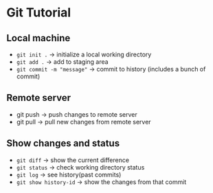 # Git Tutorial
## Local machine
- `git init .` -> initialize a local working directory
- `git add .` -> add to staging area
- `git commit -m "message"` -> commit to history (includes a bunch of commit)

## Remote server
- git push -> push changes to remote server
- git pull -> pull new changes from remote server

## Show changes and status
- `git diff` -> show the current difference
- `git status` -> check working directory status
- `git log` -> see history(past commits)
- `git show history-id` -> show the changes from that commit
